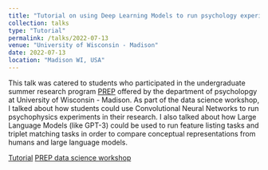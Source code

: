```yaml
---
title: "Tutorial on using Deep Learning Models to run psychology experiments"
collection: talks
type: "Tutorial"
permalink: /talks/2022-07-13
venue: "University of Wisconsin - Madison"
date: 2022-07-13
location: "Madison WI, USA"
---
```


This talk was catered to students who participated in the undergraduate summer research program [PREP](https://psych.wisc.edu/nsf-reu-site-psychology-research-experience-program/about-prep/) offered by the department of psycholopgy at University of Wisconsin - Madison. As part of the data science workshop, I talked about how students could use Convolutional Neural Networks to run psychophysics experiments in their research. I also talked about how Large Language Models (like GPT-3) could be used to run feature listing tasks and triplet matching tasks in order to compare conceptual representations from humans and large language models.

[Tutorial](https://github.com/siddsuresh97/prep_tutorial/blob/main/tutorial.ipynb)
[PREP data science workshop](https://lucid.wisc.edu/dsworkshop/s)